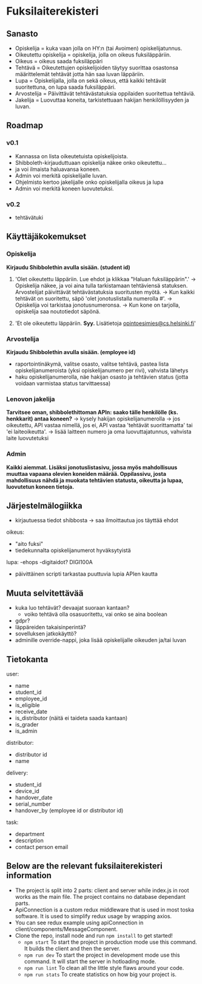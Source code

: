 # Fuksilaiterekisteri

## Sanasto
- Opiskelija = kuka vaan jolla on HY:n (tai Avoimen) opiskelijatunnus.
- Oikeutettu opiskelija = opiskelija, jolla on oikeus fuksiläppäriin.
- Oikeus = oikeus saada fuksiläppäri
- Tehtävä = Oikeutettujen opiskelijoiden täytyy suorittaa osastonsa määrittelemät tehtävät jotta hän saa luvan läppäriin.
- Lupa = Opiskelijalla, jolla on sekä oikeus, että kaikki tehtävät suoritettuna, on lupa saada fuksiläppäri.
- Arvostelija = Päivittävät tehtävästatuksia oppilaiden suoritettua tehtäviä.
- Jakelija = Luovuttaa koneita, tarkistettuaan hakijan henkilöllisyyden ja luvan.

## Roadmap
### v0.1
- Kannassa on lista oikeutetuista opiskelijoista.
- Shibboleth-kirjauduttuaan opiskelija näkee onko oikeutettu...
- ja voi ilmaista haluavansa koneen.
- Admin voi merkitä opiskelijalle luvan.
- Ohjelmisto kertoo jakelijalle onko opiskelijalla oikeus ja lupa
- Admin voi merkitä koneen luovutetuksi.

### v0.2
- tehtävätuki

## Käyttäjäkokemukset

### Opiskelija
**Kirjaudu Shibbolethin avulla sisään. (student id)**
1) 'Olet oikeutettu läppäriin. Lue ehdot ja klikkaa "Haluan fuksiläppärin".'
-> Opiskelija näkee, ja voi aina tulla tarkistamaan tehtäviensä statuksen. Arvostelijat päivittävät tehtävästatuksia suoritusten myötä.
-> Kun kaikki tehtävät on suoritettu, säpö 'olet jonotuslistalla numerolla #'. -> Opiskelija voi tarkistaa jonotusnumeronsa.
-> Kun kone on tarjolla, opiskelija saa noutotiedot säpönä.

2) 'Et ole oikeutettu läppäriin. **Syy.** Lisätietoja opintoesimies@cs.helsinki.fi'

### Arvostelija
**Kirjaudu Shibbolethin avulla sisään. (employee id)**
- raportointinäkymä, valitse osasto, valitse tehtävä, pastea lista opiskelijanumeroista (yksi opiskelijanumero per rivi), vahvista lähetys
- haku opiskelijanumerolla, näe hakijan osasto ja tehtävien status (jotta voidaan varmistaa status tarvittaessa)

### Lenovon jakelija
**Tarvitsee oman, shibbolethittoman APIn: saako tälle henkilölle (ks. henkkarit) antaa koneen?**
-> kysely hakijan opiskelijanumerolla -> jos oikeutettu, API vastaa nimellä, jos ei, API vastaa 'tehtävät suorittamatta' tai 'ei laiteoikeutta'. 
-> lisää laitteen numero ja oma luovuttajatunnus, vahvista laite luovutetuksi


### Admin
**Kaikki aiemmat. Lisäksi jonotuslistasivu, jossa myös mahdollisuus muuttaa vapaana olevien koneiden määrää. Oppilassivu, josta mahdollisuus nähdä ja muokata tehtävien statusta, oikeutta ja lupaa, luovutetun koneen tietoja.**


## Järjestelmälogiikka
- kirjautuessa tiedot shibbosta -> saa ilmoittautua jos täyttää ehdot

oikeus:
- "aito fuksi"
- tiedekunnalta opiskelijanumerot hyväksytyistä

lupa:
-ehops
-digitaidot? DIGI100A

- päivittäinen scripti tarkastaa puuttuvia lupia APIen kautta

## Muuta selvitettävää
- kuka luo tehtävät? devaajat suoraan kantaan?
	- voiko tehtävä olla osasuoritettu, vai onko se aina boolean
- gdpr?
- läppäreiden takaisinperintä?
- sovelluksen jatkokäyttö?
- adminille override-nappi, joka lisää opiskelijalle oikeuden ja/tai luvan

## Tietokanta
user:
- name
- student_id
- employee_id
- is_eligible
- receive_date
- is_distributor (näitä ei taideta saada kantaan)
- is_grader
- is_admin

distributor:
- distributor id
- name

delivery:
- student_id
- device_id
- handover_date
- serial_number
- handover_by (employee id or distributor id)

task:
- department
- description
- contact person email


## Below are the relevant fuksilaiterekisteri information
- The project is split into 2 parts: client and server while index.js in root works as the main file. The project contains no database dependant parts.
- ApiConnection is a custom redux middleware that is used in most toska software. It is used to simplify redux usage by wrapping axios.
- You can see redux example using apiConnection in client/components/MessageComponent. 
- Clone the repo, install node and run `npm install` to get started!
	- `npm start` To start the project in production mode use this command. It builds the client and then the server.
	- `npm run dev` To start the project in development mode use this command. It will start the server in hotloading mode.
	- `npm run lint` To clean all the little style flaws around your code.
	- `npm run stats` To create statistics on how big your project is.
